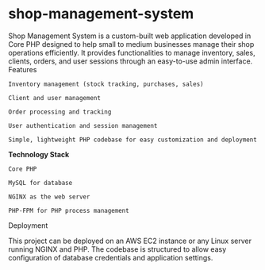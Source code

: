# shop-management-system
Shop Management System is a custom-built web application developed in Core PHP designed to help small to medium businesses manage their shop operations efficiently. It provides functionalities to manage inventory, sales, clients, orders, and user sessions through an easy-to-use admin interface.
Features

    Inventory management (stock tracking, purchases, sales)

    Client and user management

    Order processing and tracking

    User authentication and session management

    Simple, lightweight PHP codebase for easy customization and deployment

**Technology Stack**

    Core PHP 

    MySQL for database

    NGINX as the web server

    PHP-FPM for PHP process management

Deployment

This project can be deployed on an AWS EC2 instance or any Linux server running NGINX and PHP. The codebase is structured to allow easy configuration of database credentials and application settings.